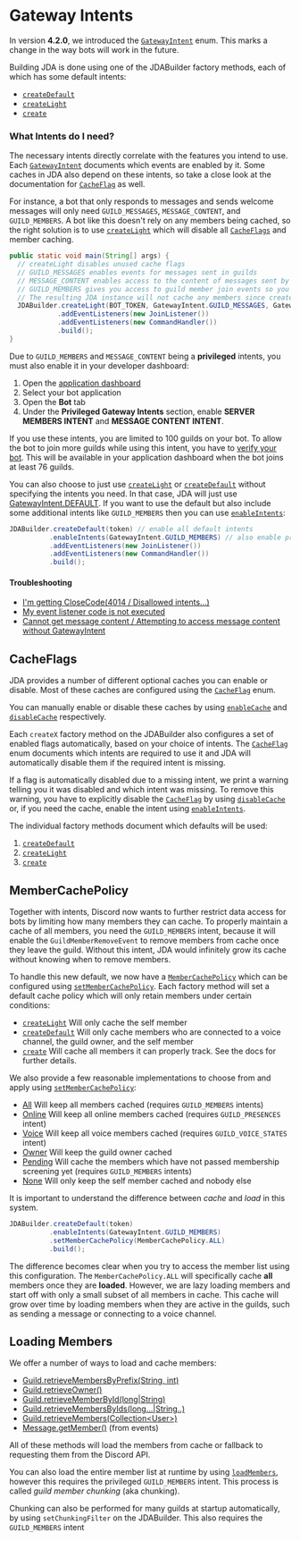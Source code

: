 [GatewayIntent]: https://docs.jda.wiki/net/dv8tion/jda/api/requests/GatewayIntent.html
[createDefault]: https://docs.jda.wiki/net/dv8tion/jda/api/JDABuilder.html#createDefault(java.lang.String)
[createLight]: https://docs.jda.wiki/net/dv8tion/jda/api/JDABuilder.html#createLight(java.lang.String)
[create]: https://docs.jda.wiki/net/dv8tion/jda/api/JDABuilder.html#create(java.lang.String,net.dv8tion.jda.api.requests.GatewayIntent,net.dv8tion.jda.api.requests.GatewayIntent...)
[CacheFlag]: https://docs.jda.wiki/net/dv8tion/jda/api/utils/cache/CacheFlag.html
[GatewayIntent.DEFAULT]: https://docs.jda.wiki/net/dv8tion/jda/api/requests/GatewayIntent.html#DEFAULT
[enableCache]: https://docs.jda.wiki/net/dv8tion/jda/api/JDABuilder.html#enableCache(net.dv8tion.jda.api.utils.cache.CacheFlag,net.dv8tion.jda.api.utils.cache.CacheFlag...)
[disableCache]: https://docs.jda.wiki/net/dv8tion/jda/api/JDABuilder.html#disableCache(net.dv8tion.jda.api.utils.cache.CacheFlag,net.dv8tion.jda.api.utils.cache.CacheFlag...)
[enableIntents]: https://docs.jda.wiki/net/dv8tion/jda/api/JDABuilder.html#enableIntents(net.dv8tion.jda.api.requests.GatewayIntent,net.dv8tion.jda.api.requests.GatewayIntent...)
[MemberCachePolicy]: https://docs.jda.wiki/net/dv8tion/jda/api/utils/MemberCachePolicy.html
[setMemberCachePolicy]: https://docs.jda.wiki/net/dv8tion/jda/api/JDABuilder.html#setMemberCachePolicy(net.dv8tion.jda.api.utils.MemberCachePolicy)
[loadMembers]: https://docs.jda.wiki/net/dv8tion/jda/api/entities/Guild.html#loadMembers()

# Gateway Intents

In version **4.2.0**, we introduced the [`GatewayIntent`][GatewayIntent] enum. This marks a change in the way bots will work in the future.

Building JDA is done using one of the JDABuilder factory methods, each of which has some default intents:

- [`createDefault`][createDefault]
- [`createLight`][createLight]
- [`create`][create]

### What Intents do I need?

The necessary intents directly correlate with the features you intend to use.
Each [`GatewayIntent`][GatewayIntent] documents which events are enabled by it. Some caches in JDA also depend on these intents, so take a close look at the documentation for [`CacheFlag`][CacheFlag] as well.

For instance, a bot that only responds to messages and sends welcome messages will only need `GUILD_MESSAGES`, `MESSAGE_CONTENT`, and `GUILD_MEMBERS`. A bot like this doesn't rely on any members being cached, so the right solution is to use [`createLight`][createLight] which will disable all [`CacheFlags`][CacheFlag] and member caching.

```java
public static void main(String[] args) {
  // createLight disables unused cache flags
  // GUILD_MESSAGES enables events for messages sent in guilds
  // MESSAGE_CONTENT enables access to the content of messages sent by other users
  // GUILD_MEMBERS gives you access to guild member join events so you can send welcome messages
  // The resulting JDA instance will not cache any members since createLight disables it.
  JDABuilder.createLight(BOT_TOKEN, GatewayIntent.GUILD_MESSAGES, GatewayIntent.MESSAGE_CONTENT, GatewayIntent.GUILD_MEMBERS)
            .addEventListeners(new JoinListener())
            .addEventListeners(new CommandHandler())
            .build();
}
```

Due to `GUILD_MEMBERS` and `MESSAGE_CONTENT` being a **privileged** intents, you must also enable it in your developer dashboard:

1. Open the [application dashboard](https://discord.com/developers/applications)
1. Select your bot application
1. Open the **Bot** tab
1. Under the **Privileged Gateway Intents** section, enable **SERVER MEMBERS INTENT** and **MESSAGE CONTENT INTENT**.

If you use these intents, you are limited to 100 guilds on your bot. To allow the bot to join more guilds while using this intent, you have to [verify your bot](https://blog.discord.com/the-future-of-bots-on-discord-4e6e050ab52e). This will be available in your application dashboard when the bot joins at least 76 guilds.

You can also choose to just use [`createLight`][createLight] or [`createDefault`][createDefault] without specifying the intents you need. In that case, JDA will just use [GatewayIntent.DEFAULT][GatewayIntent.DEFAULT]. If you want to use the default but also include some additional intents like `GUILD_MEMBERS` then you can use [`enableIntents`][enableIntents]:

```java
JDABuilder.createDefault(token) // enable all default intents
          .enableIntents(GatewayIntent.GUILD_MEMBERS) // also enable privileged intent
          .addEventListeners(new JoinListener())
          .addEventListeners(new CommandHandler())
          .build();
```

#### Troubleshooting

- [I'm getting CloseCode(4014 / Disallowed intents...)](troubleshooting.md#im-getting-closecode4014-disallowed-intents)
- [My event listener code is not executed](troubleshooting.md#my-event-listener-code-is-not-executed)
- [Cannot get message content / Attempting to access message content without GatewayIntent](troubleshooting.md#cannot-get-message-content-attempting-to-access-message-content-without-gatewayintent)

## CacheFlags

JDA provides a number of different optional caches you can enable or disable.
Most of these caches are configured using the [`CacheFlag`][CacheFlag] enum.

You can manually enable or disable these caches by using [`enableCache`][enableCache] and [`disableCache`][disableCache] respectively.

Each `createX` factory method on the JDABuilder also configures a set of enabled flags automatically, based on your choice of intents. The [`CacheFlag`][CacheFlag] enum documents which intents are required to use it and JDA will automatically disable them if the required intent is missing.

If a flag is automatically disabled due to a missing intent, we print a warning telling you it was disabled and which intent was missing. To remove this warning, you have to explicitly disable the [`CacheFlag`][CacheFlag] by using [`disableCache`][disableCache] or, if you need the cache, enable the intent using [`enableIntents`][enableIntents].

The individual factory methods document which defaults will be used:

1. [`createDefault`][createDefault]
1. [`createLight`][createLight]
1. [`create`][create]

## MemberCachePolicy

Together with intents, Discord now wants to further restrict data access for bots by limiting how many members they can cache. To properly maintain a cache of all members, you need the `GUILD_MEMBERS` intent, because it will enable the `GuildMemberRemoveEvent` to remove members from cache once they leave the guild. Without this intent, JDA would infinitely grow its cache without knowing when to remove members.

To handle this new default, we now have a [`MemberCachePolicy`][MemberCachePolicy] which can be configured using [`setMemberCachePolicy`][setMemberCachePolicy]. Each factory method will set a default cache policy which will only retain members under certain conditions:

- [`createLight`][createLight] Will only cache the self member
- [`createDefault`][createDefault] Will only cache members who are connected to a voice channel, the guild owner, and the self member
- [`create`][create] Will cache all members it can properly track. See the docs for further details.

We also provide a few reasonable implementations to choose from and apply using [`setMemberCachePolicy`][setMemberCachePolicy]:

- [All](https://docs.jda.wiki/net/dv8tion/jda/api/utils/MemberCachePolicy.html#ALL)
    Will keep all members cached (requires `GUILD_MEMBERS` intents)
- [Online](https://docs.jda.wiki/net/dv8tion/jda/api/utils/MemberCachePolicy.html#ONLINE)
    Will keep all online members cached (requires `GUILD_PRESENCES` intent)
- [Voice](https://docs.jda.wiki/net/dv8tion/jda/api/utils/MemberCachePolicy.html#VOICE)
    Will keep all voice members cached (requires `GUILD_VOICE_STATES` intent)
- [Owner](https://docs.jda.wiki/net/dv8tion/jda/api/utils/MemberCachePolicy.html#OWNER)
    Will keep the guild owner cached
- [Pending](https://docs.jda.wiki/net/dv8tion/jda/api/utils/MemberCachePolicy.html#PENDING)
    Will cache the members which have not passed membership screening yet (requires `GUILD_MEMBERS` intents)
- [None](https://docs.jda.wiki/net/dv8tion/jda/api/utils/MemberCachePolicy.html#NONE)
    Will only keep the self member cached and nobody else

It is important to understand the difference between *cache* and *load* in this system.

```java
JDABuilder.createDefault(token)
          .enableIntents(GatewayIntent.GUILD_MEMBERS)
          .setMemberCachePolicy(MemberCachePolicy.ALL)
          .build();
```

The difference becomes clear when you try to access the member list using this configuration. The `MemberCachePolicy.ALL` will specifically cache **all** members once they are **loaded**. However, we are lazy loading members and start off with only a small subset of all members in cache.
This cache will grow over time by loading members when they are active in the guilds, such as sending a message or connecting to a voice channel.

## Loading Members

We offer a number of ways to load and cache members:

- [Guild.retrieveMembersByPrefix(String, int)](https://docs.jda.wiki/net/dv8tion/jda/api/entities/Guild.html#retrieveMembersByPrefix(java.lang.String,int))
- [Guild.retrieveOwner()](https://docs.jda.wiki/net/dv8tion/jda/api/entities/Guild.html#retrieveOwner())
- [Guild.retrieveMemberById(long|String)](https://docs.jda.wiki/net/dv8tion/jda/api/entities/Guild.html#retrieveMemberById(long))
- [Guild.retrieveMembersByIds(long...|String..)](https://docs.jda.wiki/net/dv8tion/jda/api/entities/Guild.html#retrieveMembersByIds(long...))
- [Guild.retrieveMembers(Collection&lt;User>)](https://docs.jda.wiki/net/dv8tion/jda/api/entities/Guild.html#retrieveMembers(java.util.Collection))
- [Message.getMember()](https://docs.jda.wiki/net/dv8tion/jda/api/entities/Message.html#getMember()) (from events)

All of these methods will load the members from cache or fallback to requesting them from the Discord API.

You can also load the entire member list at runtime by using [`loadMembers`][loadMembers], however this requires the privileged `GUILD_MEMBERS` intent. This process is called *guild member chunking* (aka chunking).

Chunking can also be performed for many guilds at startup automatically, by using `setChunkingFilter` on the JDABuilder.  This also requires the `GUILD_MEMBERS` intent
